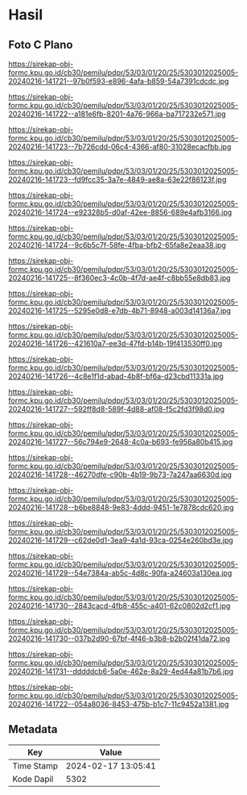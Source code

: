 # Hasil

## Foto C Plano

https://sirekap-obj-formc.kpu.go.id/cb30/pemilu/pdpr/53/03/01/20/25/5303012025005-20240216-141721--97b0f593-e896-4afa-b859-54a7391cdcdc.jpg

https://sirekap-obj-formc.kpu.go.id/cb30/pemilu/pdpr/53/03/01/20/25/5303012025005-20240216-141722--a181e6fb-8201-4a76-966a-ba717232e571.jpg

https://sirekap-obj-formc.kpu.go.id/cb30/pemilu/pdpr/53/03/01/20/25/5303012025005-20240216-141723--7b726cdd-06c4-4366-af80-31028ecacfbb.jpg

https://sirekap-obj-formc.kpu.go.id/cb30/pemilu/pdpr/53/03/01/20/25/5303012025005-20240216-141723--fd9fcc35-3a7e-4849-ae8a-63e22f86123f.jpg

https://sirekap-obj-formc.kpu.go.id/cb30/pemilu/pdpr/53/03/01/20/25/5303012025005-20240216-141724--e92328b5-d0af-42ee-8856-689e4afb3166.jpg

https://sirekap-obj-formc.kpu.go.id/cb30/pemilu/pdpr/53/03/01/20/25/5303012025005-20240216-141724--9c6b5c7f-58fe-4fba-bfb2-65fa8e2eaa38.jpg

https://sirekap-obj-formc.kpu.go.id/cb30/pemilu/pdpr/53/03/01/20/25/5303012025005-20240216-141725--8f360ec3-4c0b-4f7d-ae4f-c8bb55e8db83.jpg

https://sirekap-obj-formc.kpu.go.id/cb30/pemilu/pdpr/53/03/01/20/25/5303012025005-20240216-141725--5295e0d8-e7db-4b71-8948-a003d14136a7.jpg

https://sirekap-obj-formc.kpu.go.id/cb30/pemilu/pdpr/53/03/01/20/25/5303012025005-20240216-141726--421610a7-ee3d-47fd-b14b-19f413530ff0.jpg

https://sirekap-obj-formc.kpu.go.id/cb30/pemilu/pdpr/53/03/01/20/25/5303012025005-20240216-141726--4c8e1f1d-abad-4b8f-bf6a-d23cbd11331a.jpg

https://sirekap-obj-formc.kpu.go.id/cb30/pemilu/pdpr/53/03/01/20/25/5303012025005-20240216-141727--592ff8d8-589f-4d88-af08-f5c2fd3f98d0.jpg

https://sirekap-obj-formc.kpu.go.id/cb30/pemilu/pdpr/53/03/01/20/25/5303012025005-20240216-141727--56c794e9-2648-4c0a-b693-fe956a80b415.jpg

https://sirekap-obj-formc.kpu.go.id/cb30/pemilu/pdpr/53/03/01/20/25/5303012025005-20240216-141728--46270dfe-c90b-4b19-9b73-7a247aa6630d.jpg

https://sirekap-obj-formc.kpu.go.id/cb30/pemilu/pdpr/53/03/01/20/25/5303012025005-20240216-141728--b6be8848-9e83-4ddd-9451-1e7878cdc620.jpg

https://sirekap-obj-formc.kpu.go.id/cb30/pemilu/pdpr/53/03/01/20/25/5303012025005-20240216-141729--c62de0d1-3ea9-4a1d-93ca-0254e260bd3e.jpg

https://sirekap-obj-formc.kpu.go.id/cb30/pemilu/pdpr/53/03/01/20/25/5303012025005-20240216-141729--54e7384a-ab5c-4d8c-90fa-a24603a130ea.jpg

https://sirekap-obj-formc.kpu.go.id/cb30/pemilu/pdpr/53/03/01/20/25/5303012025005-20240216-141730--2843cacd-4fb8-455c-a401-62c0802d2cf1.jpg

https://sirekap-obj-formc.kpu.go.id/cb30/pemilu/pdpr/53/03/01/20/25/5303012025005-20240216-141730--037b2d90-67bf-4f46-b3b8-b2b02f41da72.jpg

https://sirekap-obj-formc.kpu.go.id/cb30/pemilu/pdpr/53/03/01/20/25/5303012025005-20240216-141731--dddddcb6-5a0e-462e-8a29-4ed44a81b7b6.jpg

https://sirekap-obj-formc.kpu.go.id/cb30/pemilu/pdpr/53/03/01/20/25/5303012025005-20240216-141722--054a8036-8453-475b-b1c7-11c9452a1381.jpg


## Metadata

| Key        | Value               |
| ---------- | ------------------- |
| Time Stamp | 2024-02-17 13:05:41 |
| Kode Dapil | 5302                |



